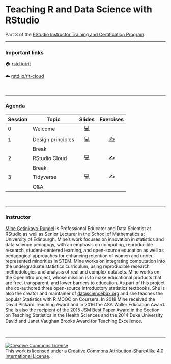 
# Teaching R and Data Science with RStudio

Part 3 of the [RStudio Instructor Training and Certification
Program](https://education.rstudio.com/trainers).

-----

### Important links

🏠 [rstd.io/rit](https://rstd.io/rit)

☁️ [rstd.io/rit-cloud](https://rstd.io/rit-cloud)

<br>

-----

### Agenda

| Session | Topic             |                                                      Slides                                                      |               Exercises               |
| ------- | ----------------- | :--------------------------------------------------------------------------------------------------------------: | :-----------------------------------: |
| 0       | Welcome           |           [💻](https://rstudio-education.github.io/instructor-training/slides/0-welcome/0-welcome.html)           |                                       |
| 1       | Design principles | [💻](https://rstudio-education.github.io/instructor-training/slides/1-design-principles/1-design-principles.html) | [✍️](/exercises/1-design-principles/) |
|         | Break             |                                                                                                                  |                                       |
| 2       | RStudio Cloud     |                                                        💻                                                         |                  ✍️                   |
|         | Break             |                                                                                                                  |                                       |
| 3       | Tidyverse         |                                                        💻                                                         |                  ✍️                   |
|         | Q\&A              |                                                                                                                  |                                       |

<br>

-----

### Instructor

[Mine Çetinkaya-Rundel](http://mine-cr.com/) is Professional Educator
and Data Scientist at RStudio as well as Senior Lecturer in the School
of Mathematics at University of Edinburgh. Mine’s work focuses on
innovation in statistics and data science pedagogy, with an emphasis on
computing, reproducible research, student-centered learning, and
open-source education as well as pedagogical approaches for enhancing
retention of women and under-represented minorities in STEM. Mine works
on integrating computation into the undergraduate statistics curriculum,
using reproducible research methodologies and analysis of real and
complex datasets. Mine works on the OpenIntro project, whose mission is
to make educational products that are free, transparent, and lower
barriers to education. As part of this project she co-authored three
open-source introductory statistics textbooks. She is also the creator
and maintainer of [datasciencebox.org](https://datasciencebox.org/) and
she teaches the popular Statistics with R MOOC on Coursera. In 2018 Mine
received the David Pickard Teaching Award and in 2016 the ASA Waller
Education Award. She is also the recipient of the 2015 JSM Best Paper
Award in the Section on Teaching Statistics in the Health Sciences and
the 2014 Duke University David and Janet Vaughan Brooks Award for
Teaching Excellence.

<br>

-----

<a rel="license" href="http://creativecommons.org/licenses/by-sa/4.0/"><img alt="Creative Commons License" style="border-width:0" src="https://i.creativecommons.org/l/by-sa/4.0/88x31.png" /></a><br />This
work is licensed under a [Creative Commons Attribution-ShareAlike 4.0
International License](LICENSE.md).
